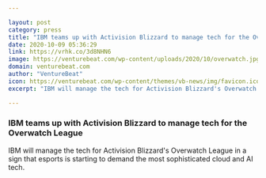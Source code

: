 ```yaml
---

layout: post
category: press
title: "IBM teams up with Activision Blizzard to manage tech for the Overwatch League"
date: 2020-10-09 05:36:29
link: https://vrhk.co/3d8NHN6
image: https://venturebeat.com/wp-content/uploads/2020/10/overwatch.jpg?w=1200&strip=all
domain: venturebeat.com
author: "VentureBeat"
icon: https://venturebeat.com/wp-content/themes/vb-news/img/favicon.ico
excerpt: "IBM will manage the tech for Activision Blizzard's Overwatch League in a sign that esports is starting to demand the most sophisticated cloud and AI tech."

---
```


### IBM teams up with Activision Blizzard to manage tech for the Overwatch League

IBM will manage the tech for Activision Blizzard's Overwatch League in a sign that esports is starting to demand the most sophisticated cloud and AI tech.